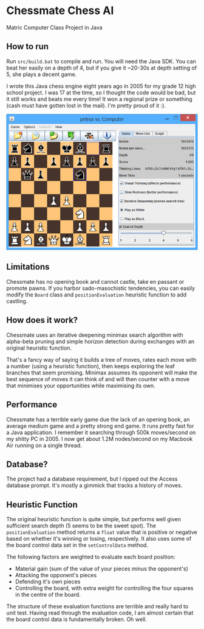 # Chessmate Chess AI
Matric Computer Class Project in Java

## How to run
Run `src/build.bat` to compile and run. You will need the Java SDK. You can beat her easily on a depth of 4, but if you give it ~20-30s at depth setting of 5, she plays a decent game.

I wrote this Java chess engine eight years ago in 2005 for my grade 12 high school project. I was 17 at the time, so I thought the code would be bad, but it still works and beats me every time! It won a regional prize or something (cash must have gotten lost in the mail). I'm pretty proud of it :).

![Chessmate Screenshot](/chessmate-screenshot.png "Chessmate Playing")

## Limitations
Chessmate has no opening book and cannot castle, take en passant or promote pawns. If you harbor sado-masochistic tendencies, you can easily modify the `Board` class and `positionEvaluation` heuristic function to add castling.

## How does it work?
Chessmate uses an iterative deepening minimax search algorithm with alpha-beta pruning and simple horizon detection during exchanges with an original heuristic function.

That's a fancy way of saying it builds a tree of moves, rates each move with a number (using a heuristic function), then keeps exploring the leaf branches that seem promising. Minimax assumes its opponent will make the best sequence of moves it can think of and will then counter with a move that minimises your opportunities while maximising its own.

## Performance 
Chessmate has a terrible early game due the lack of an opening book, an average medium game and a pretty strong end game. It runs pretty fast for a Java application. I remember it searching through 500k moves/second on my shitty PC in 2005. I now get about 1.2M nodes/second on my Macbook Air running on a single thread.

## Database?
The project had a database requirement, but I ripped out the Access database prompt. It's mostly a gimmick that tracks a history of moves.

## Heuristic Function
The original heuristic function is quite simple, but performs well given sufficient search depth (5 seems to be the sweet spot). The `positionEvaluation` method returns a `float` value that is positive or negative based on whether it's winning or losing, respectively. It also uses some of the board control data set in the `setControlData` method.

The following factors are weighted to evaluate each board position:
 - Material gain (sum of the value of your pieces minus the opponent's)
 - Attacking the opponent's pieces
 - Defending it's own pieces
 - Controlling the board, with extra weight for controlling the four squares in the centre of the board.

The structure of these evaluation functions are terrible and really hard to unit test. Having read through the evaluation code, I am almost certain that the board control data is fundamentally broken. Oh well.

